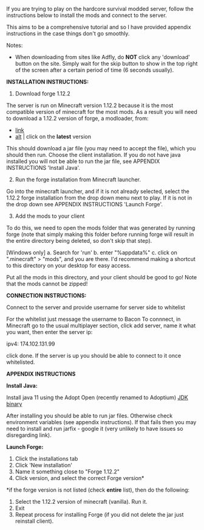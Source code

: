 If you are trying to play on the hardcore survival modded server, follow the instructions below to install the mods and connect to the
server.

This aims to be a comprehensive tutorial and so I have provided appendix instructions in the case things don't go smoothly.

Notes:
- When downloading from sites like Adfly, do **NOT** click any 'download' button on the site. Simply wait for the skip button to
show in the top right of the screen after a certain period of time (6 seconds usually).



**INSTALLATION INSTRUCTIONS:**


1. Download forge 1.12.2

The server is run on Minecraft version 1.12.2 because it is the most compatible version of minecraft for the most mods.
As a result you will need to download a 1.12.2 version of forge, a modloader, from:
* [link](https://maven.minecraftforge.net/net/minecraftforge/forge/1.12-14.21.1.2443/forge-1.12-14.21.1.2443-installer.jar)
* [alt](https://files.minecraftforge.net/net/minecraftforge/forge/index_1.12.html) | click on the **latest** version

This should download a jar file (you may need to accept the file), which you should then run. Choose the client installation.
If you do not have java installed you will not be able to run the jar file, see APPENDIX INSTRUCTIONS 'Install Java'.


2. Run the forge installation from Minecraft launcher.

Go into the minecraft launcher, and if it is not already selected, select the 1.12.2 forge installation from the
drop down menu next to play. If it is not in the drop down see APPENDIX INSTRUCTIONS 'Launch Forge'.


3. Add the mods to your client

To do this, we need to open the mods folder that was generated by running forge (note that simply making this folder before
running forge will result in the entire directory being deleted, so don't skip that step). 

[Windows only]
a. Search for 'run'
b. enter "%appdata%"
c. click on ".minecraft" > "mods", and you are there. I'd recommend making a shortcut to this directory on your desktop for easy access.

Put all the mods in this directory, and your client should be good to go! Note that the mods cannot be zipped!



**CONNECTION INSTRUCTIONS:**


Connect to the server and provide username for server side to whitelist

For the whitelist just message the username to Bacon
To connnect, in Minecraft go to the usual multiplayer section, click add server, name it what you want, then enter the server ip:

ipv4: 174.102.131.99

click done. If the server is up you should be able to connect to it once whitelisted.




**APPENDIX INSTRUCTIONS**


**Install Java:**

Install java 11 using the Adopt Open (recently renamed to Adoptium) [JDK binary](https://adoptium.net/?variant=openjdk11)

After installing you should be able to run jar files. Otherwise check environment variables (see appendix instructions). If that fails
then you may need to install and run jarfix - google it (very unlikely to have issues so disregarding link).


**Launch Forge:**

1. Click the installations tab
2. Click 'New installation'
3. Name it something close to "Forge 1.12.2"
4. Click version, and select the correct Forge version*

*if the forge version is not listed (check __entire__ list), then do the following:
1. Select the 1.12.2 version of minecraft (vanilla). Run it.
2. Exit
3. Repeat process for installing Forge (if you did not delete the jar just reinstall client).
